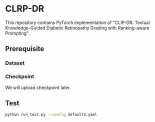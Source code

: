 # CLRP-DR
This repository contains PyTorch implementation of "CLIP-DR: Textual Knowledge-Guided Diabetic Retinopathy Grading with Ranking-aware Prompting".
## Prerequisite  
### Dataset
### Checkpoint
We will upload checkpoint later.
## Test
```bash
python run_test.py --config default3.yaml
```


